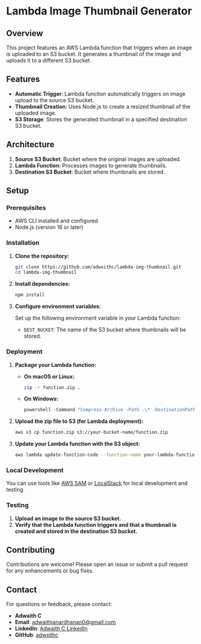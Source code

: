 

# Lambda Image Thumbnail Generator

## Overview

This project features an AWS Lambda function that triggers when an image is uploaded to an S3 bucket. It generates a thumbnail of the image and uploads it to a different S3 bucket.

## Features

- **Automatic Trigger**: Lambda function automatically triggers on image upload to the source S3 bucket.
- **Thumbnail Creation**: Uses Node.js to create a resized thumbnail of the uploaded image.
- **S3 Storage**: Stores the generated thumbnail in a specified destination S3 bucket.

## Architecture

1. **Source S3 Bucket**: Bucket where the original images are uploaded.
2. **Lambda Function**: Processes images to generate thumbnails.
3. **Destination S3 Bucket**: Bucket where thumbnails are stored.

## Setup

### Prerequisites

- AWS CLI installed and configured
- Node.js (version 16 or later)

### Installation

1. **Clone the repository:**

   ```bash
   git clone https://github.com/adwxithc/lambda-img-thumbnail.git
   cd lambda-img-thumbnail
   ```

2. **Install dependencies:**

   ```bash
   npm install
   ```

3. **Configure environment variables:**

   Set up the following environment variable in your Lambda function:
   - `DEST_BUCKET`: The name of the S3 bucket where thumbnails will be stored.

### Deployment

1. **Package your Lambda function:**

   - **On macOS or Linux:**

     ```bash
     zip -r function.zip .
     ```

   - **On Windows:**

     ```powershell
     powershell -Command "Compress-Archive -Path .\* -DestinationPath function.zip"
     ```

2. **Upload the zip file to S3 (for Lambda deployment):**

   ```bash
   aws s3 cp function.zip s3://your-bucket-name/function.zip
   ```

3. **Update your Lambda function with the S3 object:**

   ```bash
   aws lambda update-function-code --function-name your-lambda-function-name --s3-bucket your-bucket-name --s3-key function.zip --region your-region --publish
   ```

### Local Development

You can use tools like [AWS SAM](https://aws.amazon.com/serverless/sam/) or [LocalStack](https://localstack.cloud/) for local development and testing.

### Testing

1. **Upload an image to the source S3 bucket.**
2. **Verify that the Lambda function triggers and that a thumbnail is created and stored in the destination S3 bucket.**


## Contributing

Contributions are welcome! Please open an issue or submit a pull request for any enhancements or bug fixes.


## Contact

For questions or feedback, please contact:

- **Adwaith C**
- **Email**: [adwaithjanardhanan0@gmail.com](mailto:adwaithjanardhanan0@gmail.com)
- **LinkedIn**: [Adwaith C LinkedIn](https://www.linkedin.com/in/adwaith-c-25b5a0218/)
- **GitHub**: [adwxithc](https://github.com/adwxithc)

